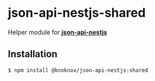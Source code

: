 # json-api-nestjs-shared

Helper module for **[json-api-nestjs](https://github.com/klerick/nestjs-json-api/tree/master/libs/json-api/json-api-nestjs)**

## Installation

```bash  
$ npm install @knoknox/json-api-nestjs-shared
```  
